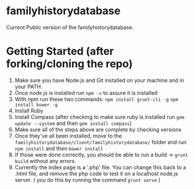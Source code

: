 familyhistorydatabase
=====================

Current Public version of the familyhistorydatabase.

Getting Started (after forking/cloning the repo)
================================================
1. Make sure you have Node.js and Git installed on your machine and in your PATH.
2. Once node.js is installed run `npm -v` to assure it is installed
3. With npm run these two commands:
`npm install grunt-cli -g`
`npm install bower -g`
4. Install Ruby
5. Install Compass (after checking to make sure ruby is installed run `gem update --system` and then `gem install compass`)
6. Make sure all of the steps above are complete by checking versions
7. Once they've all been installed, move to the `familyhistorydatabase/client/familyhistorydatabase/` folder and run `npm install` and then `bower install`
8. If those were done correctly, you should be able to run a build -> `grunt build` without any errors.
9. Currently the index page is a '.php' file. You can change this back to a .html file, and remove the php code to test it on a localhost node.js server. ( you do this by running the command `grunt serve` )
